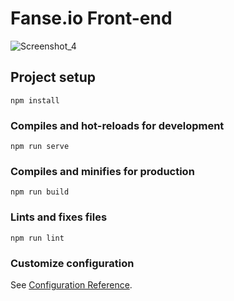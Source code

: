 # Fanse.io Front-end

![Screenshot_4](https://user-images.githubusercontent.com/101833474/194226682-9c710e9f-e2d9-410d-9e99-a23c0336b928.png)

## Project setup
```
npm install
```

### Compiles and hot-reloads for development
```
npm run serve
```

### Compiles and minifies for production
```
npm run build
```

### Lints and fixes files
```
npm run lint
```

### Customize configuration
See [Configuration Reference](https://cli.vuejs.org/config/).

